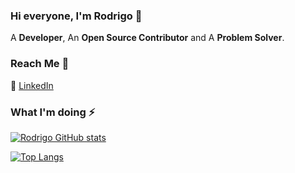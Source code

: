 
### Hi everyone, I'm Rodrigo 👋

A __Developer__, An __Open Source Contributor__ and A __Problem Solver__.

### Reach Me :speech_balloon:

💼 [LinkedIn](https://www.linkedin.com/in/rodrigobsimon/)

### What I'm doing ⚡

[![Rodrigo GitHub stats](https://github-readme-stats.vercel.app/api?username=rodrigobsimon&count_private=true&show_icons=true)](https://github.com/anuraghazra/github-readme-stats)

[![Top Langs](https://github-readme-stats.vercel.app/api/top-langs/?username=rodrigobsimon&layout=compact)](https://github.com/anuraghazra/github-readme-stats)
